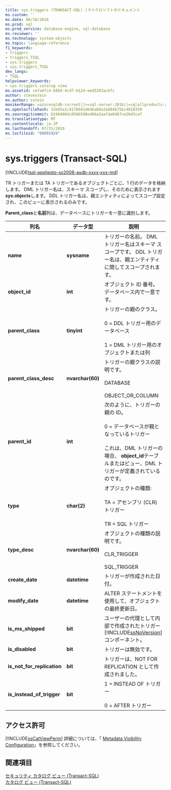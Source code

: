```yaml
---
title: sys.triggers (TRANSACT-SQL) |マイクロソフトのドキュメント
ms.custom: ''
ms.date: 06/10/2016
ms.prod: sql
ms.prod_service: database-engine, sql-database
ms.reviewer: ''
ms.technology: system-objects
ms.topic: language-reference
f1_keywords:
- triggers
- triggers_TSQL
- sys.triggers
- sys.triggers_TSQL
dev_langs:
- TSQL
helpviewer_keywords:
- sys.triggers catalog view
ms.assetid: cefa4fc4-b8b9-4cd7-b124-eed5283acbfc
author: stevestein
ms.author: sstein
monikerRange: =azuresqldb-current||>=sql-server-2016||=sqlallproducts-allversions||>=sql-server-linux-2017||=azuresqldb-mi-current
ms.openlocfilehash: 33eb5a1c4176041d64ba60a3a684b75bc4816350
ms.sourcegitcommit: b2464064c0566590e486a3aafae6d67ce2645cef
ms.translationtype: MT
ms.contentlocale: ja-JP
ms.lasthandoff: 07/15/2019
ms.locfileid: "68091929"
---
```

# <a name="systriggers-transact-sql"></a>sys.triggers (Transact-SQL)
[!INCLUDE[tsql-appliesto-ss2008-asdb-xxxx-xxx-md](../../includes/tsql-appliesto-ss2008-asdb-xxxx-xxx-md.md)]

  TR トリガーまたは TA トリガーであるオブジェクトごとに、1 行のデータを格納します。 DML トリガー名は、スキーマ スコープし、そのために表示されます**sys.objects**します。 DDL トリガー名は、親エンティティによってスコープ設定され、このビューに表示されるのみです。  
  
 **Parent_class**と**名前**列は、データベースにトリガーを一意に識別します。  
  
|列名|データ型|説明|  
|-----------------|---------------|-----------------|  
|**name**|**sysname**|トリガーの名前。 DML トリガー名はスキーマ スコープです。 DDL トリガー名は、親エンティティに関してスコープされます。|  
|**object_id**|**int**|オブジェクト ID 番号。 データベース内で一意です。|  
|**parent_class**|**tinyint**|トリガーの親のクラス。<br /><br /> 0 = DDL トリガー用のデータベース<br /><br /> 1 = DML トリガー用のオブジェクトまたは列|  
|**parent_class_desc**|**nvarchar(60)**|トリガーの親クラスの説明です。<br /><br /> DATABASE<br /><br /> OBJECT_OR_COLUMN|  
|**parent_id**|**int**|次のように、トリガーの親の ID。<br /><br /> 0 = データベースが親となっているトリガー<br /><br /> これは、DML トリガーの場合、 **object_id**テーブルまたはビュー、DML トリガーが定義されているのです。|  
|**type**|**char(2)**|オブジェクトの種類:<br /><br /> TA = アセンブリ (CLR) トリガー<br /><br /> TR = SQL トリガー|  
|**type_desc**|**nvarchar(60)**|オブジェクトの種類の説明です。<br /><br /> CLR_TRIGGER<br /><br /> SQL_TRIGGER|  
|**create_date**|**datetime**|トリガーが作成された日付。|  
|**modify_date**|**datetime**|ALTER ステートメントを使用して、オブジェクトの最終更新日。|  
|**is_ms_shipped**|**bit**|ユーザーの代理として内部で作成されたトリガー[!INCLUDE[ssNoVersion](../../includes/ssnoversion-md.md)]コンポーネント。|  
|**is_disabled**|**bit**|トリガーは無効です。|  
|**is_not_for_replication**|**bit**|トリガーは、NOT FOR REPLICATION として作成されました。|  
|**is_instead_of_trigger**|**bit**|1 = INSTEAD OF トリガー<br /><br /> 0 = AFTER トリガー|  
  
## <a name="permissions"></a>アクセス許可  
 [!INCLUDE[ssCatViewPerm](../../includes/sscatviewperm-md.md)] 詳細については、「 [Metadata Visibility Configuration](../../relational-databases/security/metadata-visibility-configuration.md)」を参照してください。  
  
## <a name="see-also"></a>関連項目  
 [セキュリティ カタログ ビュー &#40;Transact-SQL&#41;](../../relational-databases/system-catalog-views/security-catalog-views-transact-sql.md)   
 [カタログ ビュー &#40;Transact-SQL&#41;](../../relational-databases/system-catalog-views/catalog-views-transact-sql.md)  
  
  
